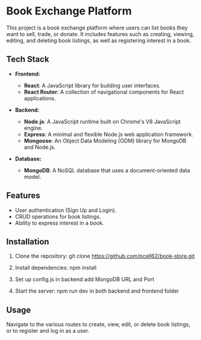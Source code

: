 # Book Exchange Platform

This project is a book exchange platform where users can list books they want to sell, trade, or donate. It includes features such as creating, viewing, editing, and deleting book listings, as well as registering interest in a book.

## Tech Stack

- **Frontend:**

  - **React**: A JavaScript library for building user interfaces.
  - **React Router**: A collection of navigational components for React applications.

- **Backend:**

  - **Node.js**: A JavaScript runtime built on Chrome's V8 JavaScript engine.
  - **Express**: A minimal and flexible Node.js web application framework.
  - **Mongoose**: An Object Data Modeling (ODM) library for MongoDB and Node.js.

- **Database:**
  - **MongoDB**: A NoSQL database that uses a document-oriented data model.

## Features

- User authentication (Sign Up and Login).
- CRUD operations for book listings.
- Ability to express interest in a book.

## Installation

1. Clone the repository:
     git clone https://github.com/pcell62/book-store.git

2. Install dependencies:
     npm install

3. Set up config.js in backend
     add MongoDB URL and Port

4. Start the server:
     npm run dev in both backend and frontend folder

## Usage

Navigate to the various routes to create, view, edit, or delete book listings, or to register and log in as a user.
